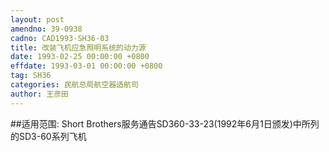 ```yaml
---
layout: post
amendno: 39-0938
cadno: CAD1993-SH36-03
title: 改装飞机应急照明系统的动力源
date: 1993-02-25 00:00:00 +0800
effdate: 1993-03-01 00:00:00 +0800
tag: SH36
categories: 民航总局航空器适航司
author: 王彦田
---
```


##适用范围:
Short Brothers服务通告SD360-33-23(1992年6月1日颁发)中所列的SD3-60系列飞机

